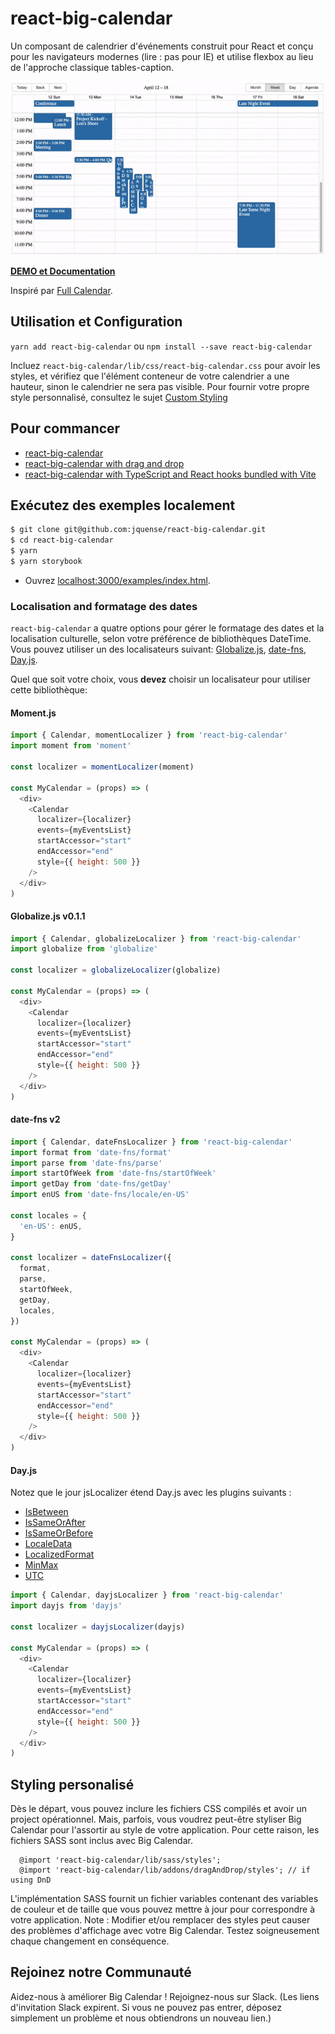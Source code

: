 # react-big-calendar

Un composant de calendrier d'événements construit pour React et conçu pour les navigateurs modernes (lire : pas pour IE) et utilise flexbox au lieu de l'approche classique tables-caption.

<p align="center">
  <img src="./assets/rbc-demo.gif" alt="Image de démonstration de Big Calendar" />
</p>

[**DEMO et Documentation**](https://jquense.github.io/react-big-calendar/examples/index.html)

Inspiré par [Full Calendar](http://fullcalendar.io/).

## Utilisation et Configuration

`yarn add react-big-calendar` ou `npm install --save react-big-calendar`

Incluez `react-big-calendar/lib/css/react-big-calendar.css` pour avoir les styles, et vérifiez que l'élément conteneur de votre calendrier a une hauteur, sinon le calendrier ne sera pas visible. Pour fournir votre propre style personnalisé, consultez le sujet [Custom Styling](#custom-styling)

## Pour commancer

- [react-big-calendar](https://github.com/arecvlohe/rbc-starter)
- [react-big-calendar with drag and drop](https://github.com/arecvlohe/rbc-with-dnd-starter)
- [react-big-calendar with TypeScript and React hooks bundled with Vite](https://github.com/christopher-caldwell/react-big-calendar-demo)

## Exécutez des exemples localement

```sh
$ git clone git@github.com:jquense/react-big-calendar.git
$ cd react-big-calendar
$ yarn
$ yarn storybook
```

- Ouvrez [localhost:3000/examples/index.html](http://localhost:3000/examples/index.html).

### Localisation and formatage des dates

`react-big-calendar` a quatre options pour gérer le formatage des dates et la localisation culturelle, selon votre préférence de bibliothèques DateTime. Vous pouvez utiliser un des localisateurs suivant: [Globalize.js](https://github.com/jquery/globalize), [date-fns](https://date-fns.org/), [Day.js](https://day.js.org).

Quel que soit votre choix, vous **devez** choisir un localisateur pour utiliser cette bibliothèque:

#### Moment.js

```js
import { Calendar, momentLocalizer } from 'react-big-calendar'
import moment from 'moment'

const localizer = momentLocalizer(moment)

const MyCalendar = (props) => (
  <div>
    <Calendar
      localizer={localizer}
      events={myEventsList}
      startAccessor="start"
      endAccessor="end"
      style={{ height: 500 }}
    />
  </div>
)
```

#### Globalize.js v0.1.1

```js
import { Calendar, globalizeLocalizer } from 'react-big-calendar'
import globalize from 'globalize'

const localizer = globalizeLocalizer(globalize)

const MyCalendar = (props) => (
  <div>
    <Calendar
      localizer={localizer}
      events={myEventsList}
      startAccessor="start"
      endAccessor="end"
      style={{ height: 500 }}
    />
  </div>
)
```

#### date-fns v2

```js
import { Calendar, dateFnsLocalizer } from 'react-big-calendar'
import format from 'date-fns/format'
import parse from 'date-fns/parse'
import startOfWeek from 'date-fns/startOfWeek'
import getDay from 'date-fns/getDay'
import enUS from 'date-fns/locale/en-US'

const locales = {
  'en-US': enUS,
}

const localizer = dateFnsLocalizer({
  format,
  parse,
  startOfWeek,
  getDay,
  locales,
})

const MyCalendar = (props) => (
  <div>
    <Calendar
      localizer={localizer}
      events={myEventsList}
      startAccessor="start"
      endAccessor="end"
      style={{ height: 500 }}
    />
  </div>
)
```

#### Day.js

Notez que le jour jsLocalizer étend Day.js avec les plugins suivants :

- [IsBetween](https://day.js.org/docs/en/plugin/is-between)
- [IsSameOrAfter](https://day.js.org/docs/en/plugin/is-same-or-after)
- [IsSameOrBefore](https://day.js.org/docs/en/plugin/is-same-or-before)
- [LocaleData](https://day.js.org/docs/en/plugin/locale-data)
- [LocalizedFormat](https://day.js.org/docs/en/plugin/localized-format)
- [MinMax](https://day.js.org/docs/en/plugin/min-max)
- [UTC](https://day.js.org/docs/en/plugin/utc)

```js
import { Calendar, dayjsLocalizer } from 'react-big-calendar'
import dayjs from 'dayjs'

const localizer = dayjsLocalizer(dayjs)

const MyCalendar = (props) => (
  <div>
    <Calendar
      localizer={localizer}
      events={myEventsList}
      startAccessor="start"
      endAccessor="end"
      style={{ height: 500 }}
    />
  </div>
)
```

## Styling personalisé

Dès le départ, vous pouvez inclure les fichiers CSS compilés et avoir un project opérationnel. Mais, parfois, vous voudrez peut-être styliser Big Calendar pour l'assortir au style de votre application. Pour cette raison, les fichiers SASS sont inclus avec Big Calendar.

```
  @import 'react-big-calendar/lib/sass/styles';
  @import 'react-big-calendar/lib/addons/dragAndDrop/styles'; // if using DnD
```

L'implémentation SASS fournit un fichier variables contenant des variables de couleur et de taille que vous pouvez
mettre à jour pour correspondre à votre application. Note : Modifier et/ou remplacer des styles peut causer des problèmes d'affichage avec votre
Big Calendar. Testez soigneusement chaque changement en conséquence.

## Rejoinez notre Communauté

Aidez-nous à améliorer Big Calendar ! Rejoignez-nous sur Slack.
(Les liens d'invitation Slack expirent. Si vous ne pouvez pas entrer, déposez simplement un problème et nous obtiendrons un nouveau lien.)
